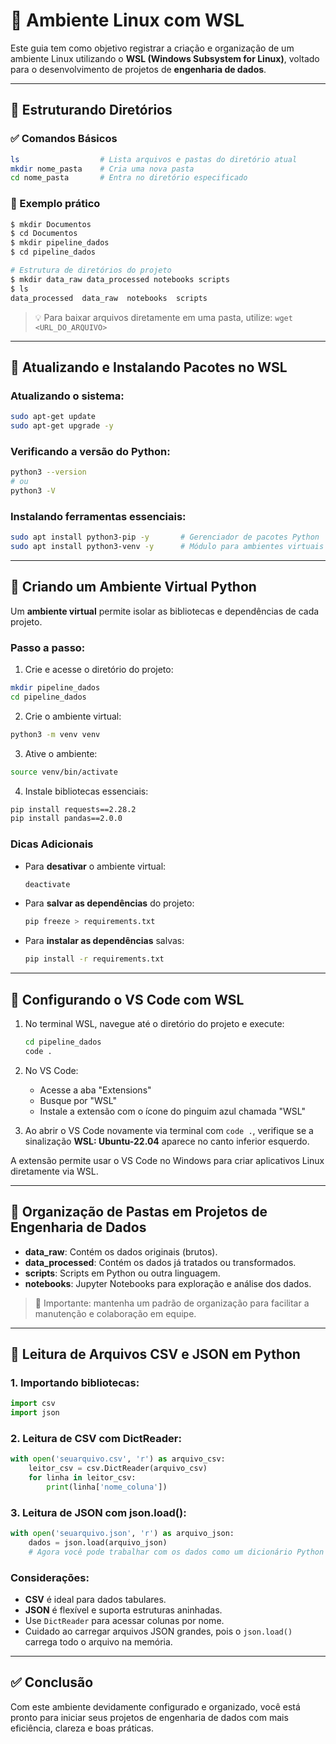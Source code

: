 # 🐧 Ambiente Linux com WSL

Este guia tem como objetivo registrar a criação e organização de um ambiente Linux utilizando o **WSL (Windows Subsystem for Linux)**, voltado para o desenvolvimento de projetos de **engenharia de dados**.

---

## 📁 Estruturando Diretórios

### ✅ Comandos Básicos

```bash
ls                  # Lista arquivos e pastas do diretório atual
mkdir nome_pasta    # Cria uma nova pasta
cd nome_pasta       # Entra no diretório especificado
```

### 📂 Exemplo prático

```bash
$ mkdir Documentos
$ cd Documentos
$ mkdir pipeline_dados
$ cd pipeline_dados

# Estrutura de diretórios do projeto
$ mkdir data_raw data_processed notebooks scripts
$ ls
data_processed  data_raw  notebooks  scripts
```

> 💡 Para baixar arquivos diretamente em uma pasta, utilize:
> `wget <URL_DO_ARQUIVO>`

---

## 🔧 Atualizando e Instalando Pacotes no WSL

### Atualizando o sistema:

```bash
sudo apt-get update
sudo apt-get upgrade -y
```

### Verificando a versão do Python:

```bash
python3 --version
# ou
python3 -V
```

### Instalando ferramentas essenciais:

```bash
sudo apt install python3-pip -y       # Gerenciador de pacotes Python
sudo apt install python3-venv -y      # Módulo para ambientes virtuais
```

---

## 🐍 Criando um Ambiente Virtual Python

Um **ambiente virtual** permite isolar as bibliotecas e dependências de cada projeto.

### Passo a passo:

1. Crie e acesse o diretório do projeto:

```bash
mkdir pipeline_dados
cd pipeline_dados
```

2. Crie o ambiente virtual:

```bash
python3 -m venv venv
```

3. Ative o ambiente:

```bash
source venv/bin/activate
```

4. Instale bibliotecas essenciais:

```bash
pip install requests==2.28.2
pip install pandas==2.0.0
```

### Dicas Adicionais

* Para **desativar** o ambiente virtual:

  ```bash
  deactivate
  ```

* Para **salvar as dependências** do projeto:

  ```bash
  pip freeze > requirements.txt
  ```

* Para **instalar as dependências** salvas:

  ```bash
  pip install -r requirements.txt
  ```

---

## 📅 Configurando o VS Code com WSL

1. No terminal WSL, navegue até o diretório do projeto e execute:

   ```bash
   cd pipeline_dados
   code .
   ```

2. No VS Code:

   * Acesse a aba "Extensions"
   * Busque por "WSL"
   * Instale a extensão com o ícone do pinguim azul chamada "WSL"

3. Ao abrir o VS Code novamente via terminal com `code .`, verifique se a sinalização **WSL: Ubuntu-22.04** aparece no canto inferior esquerdo.

A extensão permite usar o VS Code no Windows para criar aplicativos Linux diretamente via WSL.

---

## 📁 Organização de Pastas em Projetos de Engenharia de Dados

* **data\_raw**: Contém os dados originais (brutos).
* **data\_processed**: Contém os dados já tratados ou transformados.
* **scripts**: Scripts em Python ou outra linguagem.
* **notebooks**: Jupyter Notebooks para exploração e análise dos dados.

> 💭 Importante: mantenha um padrão de organização para facilitar a manutenção e colaboração em equipe.

---

## 📃 Leitura de Arquivos CSV e JSON em Python

### 1. Importando bibliotecas:

```python
import csv
import json
```

### 2. Leitura de CSV com DictReader:

```python
with open('seuarquivo.csv', 'r') as arquivo_csv:
    leitor_csv = csv.DictReader(arquivo_csv)
    for linha in leitor_csv:
        print(linha['nome_coluna'])
```

### 3. Leitura de JSON com json.load():

```python
with open('seuarquivo.json', 'r') as arquivo_json:
    dados = json.load(arquivo_json)
    # Agora você pode trabalhar com os dados como um dicionário Python
```

### Considerações:

* **CSV** é ideal para dados tabulares.
* **JSON** é flexível e suporta estruturas aninhadas.
* Use `DictReader` para acessar colunas por nome.
* Cuidado ao carregar arquivos JSON grandes, pois o `json.load()` carrega todo o arquivo na memória.

---

## ✅ Conclusão

Com este ambiente devidamente configurado e organizado, você está pronto para iniciar seus projetos de engenharia de dados com mais eficiência, clareza e boas práticas.

